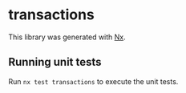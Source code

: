 # transactions

This library was generated with [Nx](https://nx.dev).

## Running unit tests

Run `nx test transactions` to execute the unit tests.
